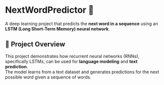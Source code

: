 # NextWordPredictor 📝

A deep learning project that predicts the **next word in a sequence** using an **LSTM (Long Short-Term Memory) neural network**.  

## 🚀 Project Overview
This project demonstrates how recurrent neural networks (RNNs), specifically LSTMs, can be used for **language modeling** and **text prediction**.  
The model learns from a text dataset and generates predictions for the next possible word given a sequence of words.  
